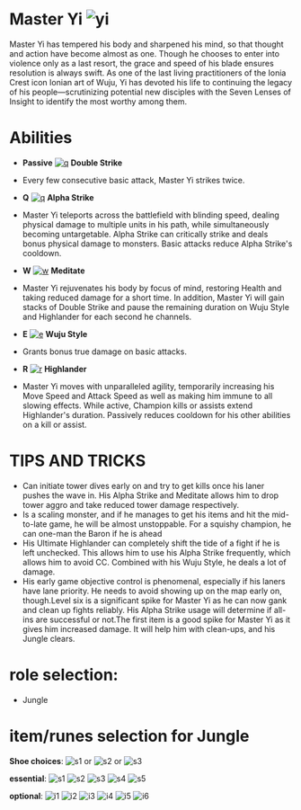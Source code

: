 # Master Yi ![yi](https://static.wikia.nocookie.net/leagueoflegends/images/7/73/Master_Yi_OriginalSquare.png/revision/latest/scale-to-width-down/42?cb=20150402220630)

Master Yi has tempered his body and sharpened his mind, so that thought and action have become almost as one. Though he chooses to enter into violence only as a last resort, the grace and speed of his blade ensures resolution is always swift. As one of the last living practitioners of the Ionia Crest icon Ionian art of Wuju, Yi has devoted his life to continuing the legacy of his people—scrutinizing potential new disciples with the Seven Lenses of Insight to identify the most worthy among them.

# Abilities
- **Passive** [![q](https://static.wikia.nocookie.net/leagueoflegends/images/4/4b/Master_Yi_Double_Strike.png/revision/latest?cb=20240813141205)](https://d28xe8vt774jo5.cloudfront.net/champion-abilities/0011/ability_0011_P1.mp4) **Double Strike** 
- Every few consecutive basic attack, Master Yi strikes twice.

- **Q** [![q](https://static.wikia.nocookie.net/leagueoflegends/images/c/ce/Master_Yi_Alpha_Strike.png/revision/latest?cb=20240813022206)](https://d28xe8vt774jo5.cloudfront.net/champion-abilities/0011/ability_0011_Q1.mp4) **Alpha Strike**
- Master Yi teleports across the battlefield with blinding speed, dealing physical damage to multiple units in his path, while simultaneously becoming untargetable. Alpha Strike can critically strike and deals bonus physical damage to monsters. Basic attacks reduce Alpha Strike's cooldown.

- **W** [![w](https://static.wikia.nocookie.net/leagueoflegends/images/7/7e/Master_Yi_Meditate.png/revision/latest?cb=20240813141253)](https://d28xe8vt774jo5.cloudfront.net/champion-abilities/0011/ability_0011_W1.mp4) **Meditate**
- Master Yi rejuvenates his body by focus of mind, restoring Health and taking reduced damage for a short time. In addition, Master Yi will gain stacks of Double Strike and pause the remaining duration on Wuju Style and Highlander for each second he channels.

- **E** [![e](https://static.wikia.nocookie.net/leagueoflegends/images/f/fc/Master_Yi_Wuju_Style.png/revision/latest?cb=20240813141336)](https://d28xe8vt774jo5.cloudfront.net/champion-abilities/0011/ability_0011_E1.mp4) **Wuju Style**
- Grants bonus true damage on basic attacks.

- **R** [![r](https://static.wikia.nocookie.net/leagueoflegends/images/1/10/Master_Yi_Highlander.png/revision/latest?cb=20240813141229)](https://d28xe8vt774jo5.cloudfront.net/champion-abilities/0011/ability_0011_R1.mp4) **Highlander**
- Master Yi moves with unparalleled agility, temporarily increasing his Move Speed and Attack Speed as well as making him immune to all slowing effects. While active, Champion kills or assists extend Highlander's duration. Passively reduces cooldown for his other abilities on a kill or assist.

# TIPS AND TRICKS
- Can initiate tower dives early on and try to get kills once his laner pushes the wave in. His Alpha Strike and Meditate allows him to drop tower aggro and take reduced tower damage respectively.
- Is a scaling monster, and if he manages to get his items and hit the mid-to-late game, he will be almost unstoppable. For a squishy champion, he can one-man the Baron if he is ahead
- His Ultimate Highlander can completely shift the tide of a fight if he is left unchecked. This allows him to use his Alpha Strike frequently, which allows him to avoid CC. Combined with his Wuju Style, he deals a lot of damage.
- His early game objective control is phenomenal, especially if his laners have lane priority. He needs to avoid showing up on the map early on, though.Level six is a significant spike for Master Yi as he can now gank and clean up fights reliably. His Alpha Strike usage will determine if all-ins are successful or not.The first item is a good spike for Master Yi as it gives him increased damage. It will help him with clean-ups, and his Jungle clears.

# role selection:
- Jungle

# item/runes selection for Jungle

**Shoe choices**:
![s1](https://static.wikia.nocookie.net/leagueoflegends/images/b/bd/Berserker%27s_Greaves_item.png/revision/latest/scale-to-width-down/40?cb=20201118202614) or
![s2](https://static.wikia.nocookie.net/leagueoflegends/images/9/96/Mercury%27s_Treads_item.png/revision/latest/scale-to-width-down/40?cb=20201027211544) or 
![s3](https://static.wikia.nocookie.net/leagueoflegends/images/b/be/Plated_Steelcaps_item.png/revision/latest/scale-to-width-down/40?cb=20201029223540)

**essential**:
![s1](https://static.wikia.nocookie.net/leagueoflegends/images/2/2f/Blade_of_the_Ruined_King_item.png/revision/latest/scale-to-width-down/40?cb=20230505015415)
![s2](https://static.wikia.nocookie.net/leagueoflegends/images/a/a4/Navori_Flickerblade_item.png/revision/latest/scale-to-width-down/40?cb=20240511183703)
![s3](https://static.wikia.nocookie.net/leagueoflegends/images/8/87/Black_Cleaver_item.png/revision/latest/scale-to-width-down/40?cb=20201027193134)
![s4](https://static.wikia.nocookie.net/leagueoflegends/images/1/1c/Spear_of_Shojin_item.png/revision/latest/scale-to-width-down/40?cb=20221020150439)
![s5](https://static.wikia.nocookie.net/leagueoflegends/images/1/1c/Death%27s_Dance_item.png/revision/latest/scale-to-width-down/40?cb=20221019161938)

**optional**: 
![i1](https://static.wikia.nocookie.net/leagueoflegends/images/1/16/Wit%27s_End_item.png/revision/latest/scale-to-width-down/40?cb=20201027220422)
![i2](https://static.wikia.nocookie.net/leagueoflegends/images/f/f0/Profane_Hydra_item.png/revision/latest/scale-to-width-down/40?cb=20240915025023)
![i3](https://static.wikia.nocookie.net/leagueoflegends/images/0/08/Randuin%27s_Omen_item.png/revision/latest/scale-to-width-down/40?cb=20201027213705)
![i4](https://static.wikia.nocookie.net/leagueoflegends/images/2/22/Titanic_Hydra_item.png/revision/latest/scale-to-width-down/40?cb=20201118210703)
![i5](https://static.wikia.nocookie.net/leagueoflegends/images/9/9b/Sterak%27s_Gage_item.png/revision/latest/scale-to-width-down/40?cb=20201027215554)
![i6](https://static.wikia.nocookie.net/leagueoflegends/images/9/95/Guinsoo%27s_Rageblade_item.png/revision/latest/scale-to-width-down/40?cb=20201029192542)
